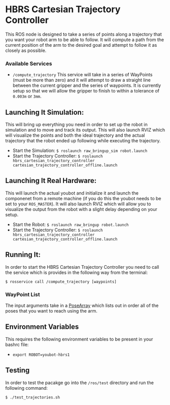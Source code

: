 HBRS Cartesian Trajectory Controller
====================================

This ROS node is designed to take a series of points along a trajectory that you want your robot arm to be able to follow. It will compute a path from the current position of the arm to the desired goal and attempt to follow it as closely as possible. 

### Available Services
* `/compute_trajectory` This service will take in a series of WayPoints (must be more than zero) and it will attempt to draw a straight line between the current gripper and the series of waypoints. It is currently setup so that we will allow the gripper to finish to within a tolerance of `0.003m` or `3mm`.

## Launching It Simulation:

This will bring up everything you need in order to set up the robot in simulation and to move and track its output. This will also launch RVIZ which will visualize the points and both the ideal trajectory and the actual trajectory that the robot ended up following while executing the trajectory. 

* Start the Simulation: `$ roslaunch raw_bringup_sim robot.launch`
* Start the Trajectory Controller: `$ roslaunch hbrs_cartesian_trajectory_controller cartesian_trajectory_controller_offline.launch`

## Launching It Real Hardware:

This will launch the actual youbot and initialize it and launch the componenet from a remote machine (if you do this the youbot needs to be set to your `ROS_MASTER`). It will also launch RVIZ which will allow you to visualize the output from the robot with a slight delay depending on your setup. 

* Start the Robot: `$ roslaunch raw_bringup robot.launch`
* Start the Trajectory Controller: `$ roslaunch hbrs_cartesian_trajectory_controller cartesian_trajectory_controller_offline.launch`

## Running It: 
In order to start the HBRS Cartesian Trajectory Controller you need to call the service which is provides in the following way from the terminal: 

`$ rosservice call /compute_trajectory [waypoints]`

### WayPoint List
The input arguments take in a [PoseArray](http://www.ros.org/doc/api/geometry_msgs/html/msg/PoseArray.html) which lists out in order all of the poses that you want to reach using the arm. 

## Environment Variables
This requires the following environment variables to be present in your bashrc file: 
* `export ROBOT=youbot-hbrs1`

## Testing

In order to test the pacakge go into the `/ros/test` directory and run the following command: 

`$ ./test_trajectories.sh`
